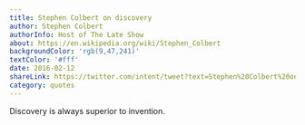```yaml
---
title: Stephen Colbert on discovery
author: Stephen Colbert
authorInfo: Host of The Late Show
about: https://en.wikipedia.org/wiki/Stephen_Colbert
backgroundColor: 'rgb(9,47,241)'
textColor: '#fff'
date: 2016-02-12
shareLink: https://twitter.com/intent/tweet?text=Stephen%20Colbert%20on%20the%20thrill%20of%20discovery%20pic.twitter.com/sYs1caaBJU
category: quotes
---
```


Discovery is always superior&nbsp;to&nbsp;invention.